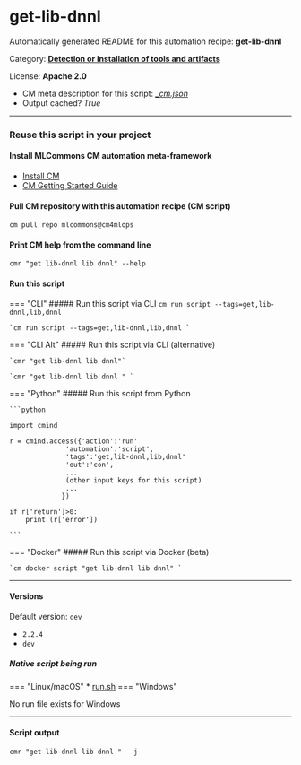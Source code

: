 # get-lib-dnnl
Automatically generated README for this automation recipe: **get-lib-dnnl**

Category: **[Detection or installation of tools and artifacts](..)**

License: **Apache 2.0**


* CM meta description for this script: *[_cm.json](https://github.com/mlcommons/cm4mlops/tree/main/script/get-lib-dnnl/_cm.json)*
* Output cached? *True*

---
### Reuse this script in your project

#### Install MLCommons CM automation meta-framework

* [Install CM](https://docs.mlcommons.org/ck/install)
* [CM Getting Started Guide](https://docs.mlcommons.org/ck/getting-started/)

#### Pull CM repository with this automation recipe (CM script)

```cm pull repo mlcommons@cm4mlops```

#### Print CM help from the command line

````cmr "get lib-dnnl lib dnnl" --help````

#### Run this script

=== "CLI"
    ##### Run this script via CLI
    `cm run script --tags=get,lib-dnnl,lib,dnnl`

    `cm run script --tags=get,lib-dnnl,lib,dnnl `

=== "CLI Alt"
    ##### Run this script via CLI (alternative)

    `cmr "get lib-dnnl lib dnnl"`

    `cmr "get lib-dnnl lib dnnl " `


=== "Python"
    ##### Run this script from Python


    ```python

    import cmind

    r = cmind.access({'action':'run'
                  'automation':'script',
                  'tags':'get,lib-dnnl,lib,dnnl'
                  'out':'con',
                  ...
                  (other input keys for this script)
                  ...
                 })

    if r['return']>0:
        print (r['error'])

    ```


=== "Docker"
    ##### Run this script via Docker (beta)

    `cm docker script "get lib-dnnl lib dnnl" `

___

#### Versions
Default version: `dev`

* `2.2.4`
* `dev`

##### Native script being run
=== "Linux/macOS"
     * [run.sh](https://github.com/mlcommons/cm4mlops/tree/main/script/get-lib-dnnl/run.sh)
=== "Windows"

No run file exists for Windows
___
#### Script output
`cmr "get lib-dnnl lib dnnl "  -j`